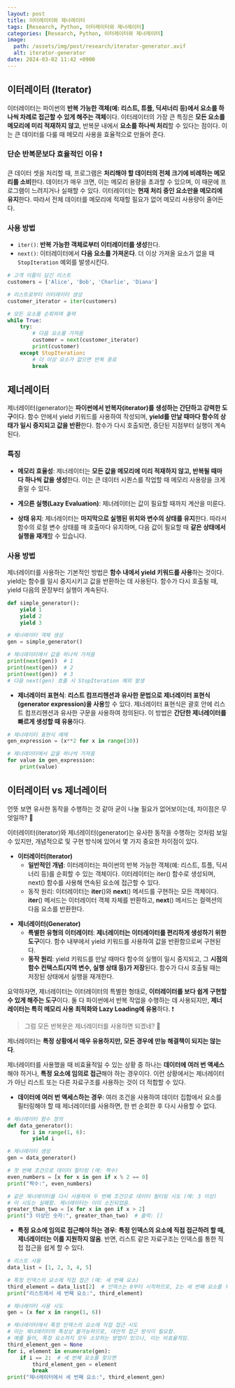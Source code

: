 ```yaml
---
layout: post
title: 이터레이터와 제너레이터
tags: [Research, Python, 이터레이터와 제너레이터]
categories: [Research, Python, 이터레이터와 제너레이터]
image:
  path: /assets/img/post/research/iterator-generator.avif
  alt: iterator-generator
date: 2024-03-02 11:42 +0900
---
```


## 이터레이터 (Iterator)

이터레이터는 파이썬의 **반복 가능한 객체(예: 리스트, 튜플, 딕셔너리 등)에서 요소를 하나씩 차례로 접근할 수 있게 해주는 객체**이다. 이터레이터의 가장 큰 특징은 **모든 요소를 메모리에 미리 적재하지 않고**, 반복문 내에서 **요소를 하나씩 처리**할 수 있다는 점이다. 이는 큰 데이터를 다룰 때 메모리 사용을 효율적으로 만들어 준다.

### 단순 반복문보다 효율적인 이유 ❗️

큰 데이터 셋을 처리할 때, 프로그램은 **처리해야 할 데이터의 전체 크기에 비례하는 메모리를 소비**한다. 데이터가 매우 크면, 이는 메모리 용량을 초과할 수 있으며, 이 때문에 프로그램이 느려지거나 실패할 수 있다. 이터레이터는 **현재 처리 중인 요소만을 메모리에 유지**한다. 따라서 전체 데이터를 메모리에 적재할 필요가 없어 메모리 사용량이 줄어든다.

### 사용 방법

- `iter()`: **반복 가능한 객체로부터 이터레이터를 생성**한다.
- `next()`: 이터레이터에서 **다음 요소를 가져온다**. 더 이상 가져올 요소가 없을 때 `StopIteration` 예외를 발생시킨다.

```python
# 고객 이름이 담긴 리스트
customers = ['Alice', 'Bob', 'Charlie', 'Diana']

# 리스트로부터 이터레이터 생성
customer_iterator = iter(customers)

# 모든 요소를 순회하며 출력
while True:
    try:
        # 다음 요소를 가져옴
        customer = next(customer_iterator)
        print(customer)
    except StopIteration:
        # 더 이상 요소가 없으면 반복 종료
        break
```

## 제너레이터

제너레이터(generator)는 **파이썬에서 반복자(iterator)를 생성하는 간단하고 강력한 도구**이다. 함수 안에서 yield 키워드를 사용하여 작성되며, **yield를 만날 때마다 함수의 상태가 일시 중지되고 값을 반환**한다. 함수가 다시 호출되면, 중단된 지점부터 실행이 계속된다.

### 특징

- **메모리 효율성**: 제너레이터는 **모든 값을 메모리에 미리 적재하지 않고, 반복될 때마다 하나씩 값을 생성**한다. 이는 큰 데이터 시퀀스를 작업할 때 메모리 사용량을 크게 줄일 수 있다.

- **게으른 실행(Lazy Evaluation)**: 제너레이터는 값이 필요할 때까지 계산을 미룬다.

- **상태 유지**: 제너레이터는 **마지막으로 실행된 위치와 변수의 상태를 유지**한다. 따라서 함수의 로컬 변수 상태를 매 호출마다 유지하며, 다음 값이 필요할 때 **같은 상태에서 실행을 재개**할 수 있습니다.

### 사용 방법

제너레이터를 사용하는 기본적인 방법은 **함수 내에서 yield 키워드를 사용**하는 것이다. yield는 함수를 일시 중지시키고 값을 반환하는 데 사용된다. 함수가 다시 호출될 때, yield 다음의 문장부터 실행이 계속된다.

```python
def simple_generator():
    yield 1
    yield 2
    yield 3

# 제너레이터 객체 생성
gen = simple_generator()

# 제너레이터에서 값을 하나씩 가져옴
print(next(gen))  # 1
print(next(gen))  # 2
print(next(gen))  # 3
# 다음 next(gen) 호출 시 StopIteration 예외 발생
```

- **제너레이터 표현식**: **리스트 컴프리헨션과 유사한 문법으로 제너레이터 표현식(generator expression)을 사용**할 수 있다. 제너레이터 표현식은 괄호 안에 리스트 컴프리헨션과 유사한 구문을 사용하여 정의된다. 이 방법은 **간단한 제너레이터를 빠르게 생성할 때 유용**하다.

```python
# 제너레이터 표현식 예제
gen_expression = (x**2 for x in range(10))

# 제너레이터에서 값을 하나씩 가져옴
for value in gen_expression:
    print(value)
```

## 이터레이터 vs 제너레이터

언뜻 보면 유사한 동작을 수행하는 것 같아 굳이 나눌 필요가 없어보이는데, 차이점은 무엇일까? 🧐

이터레이터(iterator)와 제너레이터(generator)는 유사한 동작을 수행하는 것처럼 보일 수 있지만, 개념적으로 및 구현 방식에 있어서 몇 가지 중요한 차이점이 있다.

- **이터레이터(Iterator)**
  - **일반적인 개념**: 이터레이터는 파이썬의 반복 가능한 객체(예: 리스트, 튜플, 딕셔너리 등)를 순회할 수 있는 객체이다. 이터레이터는 iter() 함수로 생성되며, next() 함수를 사용해 연속된 요소에 접근할 수 있다.
  - 동작 원리: 이터레이터는 **iter**()와 **next**() 메서드를 구현하는 모든 객체이다. **iter**() 메서드는 이터레이터 객체 자체를 반환하고, **next**() 메서드는 컬렉션의 다음 요소를 반환한다.

<!--  -->

- **제너레이터(Generator)**
  - **특별한 유형의 이터레이터**: **제너레이터는 이터레이터를 편리하게 생성하기 위한 도구**이다. 함수 내부에서 yield 키워드를 사용하여 값을 반환함으로써 구현된다.
  - **동작 원리**: yield 키워드를 만날 때마다 함수의 실행이 일시 중지되고, 그 **시점의 함수 컨텍스트(지역 변수, 실행 상태 등)가 저장**된다. 함수가 다시 호출될 때는 저장된 상태에서 실행을 재개한다.

요약하자면, 제너레이터는 이터레이터의 특별한 형태로, **이터레이터를 보다 쉽게 구현할 수 있게 해주는 도구**이다. 둘 다 파이썬에서 반복 작업을 수행하는 데 사용되지만, **제너레이터는 특히 메모리 사용 최적화와 Lazy Loading에 유용**하다. ❗️

> 그럼 모든 반복문은 제너레이터를 사용하면 되겠네? 🫢

제너레이터는 **특정 상황에서 매우 유용하지만, 모든 경우에 만능 해결책이 되지는 않는다**.

제너레이터를 사용했을 때 비효율적일 수 있는 상황 중 하나는 **데이터에 여러 번 액세스**해야 하거나, **특정 요소에 임의로 접근**해야 하는 경우이다. 이런 상황에서는 제너레이터가 아닌 리스트 또는 다른 자료구조를 사용하는 것이 더 적합할 수 있다.

- **데이터에 여러 번 액세스하는 경우**: 여러 조건을 사용하여 데이터 집합에서 요소를 필터링해야 할 때 제너레이터를 사용하면, 한 번 순회한 후 다시 사용할 수 없다.

```python
# 제너레이터 함수 정의
def data_generator():
    for i in range(1, 6):
        yield i

# 제너레이터 생성
gen = data_generator()

# 첫 번째 조건으로 데이터 필터링 (예: 짝수)
even_numbers = [x for x in gen if x % 2 == 0]
print("짝수:", even_numbers)

# 같은 제너레이터를 다시 사용하여 두 번째 조건으로 데이터 필터링 시도 (예: 3 이상)
# 이 시도는 실패함. 제너레이터는 이미 소진되었음.
greater_than_two = [x for x in gen if x > 2]
print("3 이상인 숫자:", greater_than_two)  # 출력: []
```

- **특정 요소에 임의로 접근해야 하는 경우**: **특정 인덱스의 요소에 직접 접근하려 할 때, 제너레이터는 이를 지원하지 않음**. 반면, 리스트 같은 자료구조는 인덱스를 통한 직접 접근을 쉽게 할 수 있다.

```python
# 리스트 사용
data_list = [1, 2, 3, 4, 5]

# 특정 인덱스의 요소에 직접 접근 (예: 세 번째 요소)
third_element = data_list[2]  # 인덱스는 0부터 시작하므로, 2는 세 번째 요소를 의미
print("리스트에서 세 번째 요소:", third_element)

# 제너레이터 사용 시도
gen = (x for x in range(1, 6))

# 제너레이터에서 특정 인덱스의 요소에 직접 접근 시도
# 이는 제너레이터의 특성상 불가능하므로, 대안적 접근 방식이 필요함.
# 예를 들어, 특정 요소까지 모두 소모하는 방법이 있으나, 이는 비효율적임.
third_element_gen = None
for i, element in enumerate(gen):
    if i == 2:  # 세 번째 요소를 찾으면
        third_element_gen = element
        break
print("제너레이터에서 세 번째 요소:", third_element_gen)
```
